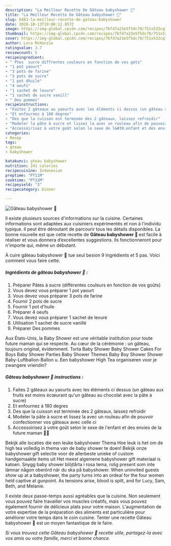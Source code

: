 ```yaml
---
description: "La Meilleur Recette De Gâteau babyshower 👶"
title: "La Meilleur Recette De Gâteau babyshower 👶"
slug: 6481-la-meilleur-recette-de-gateau-babyshower
date: 2020-10-13T19:08:12.857Z
image: https://img-global.cpcdn.com/recipes/7bfd7a23e5f5dc70/751x532cq70/gateau-babyshower-👶-photo-principale-de-la-recette.jpg
thumbnail: https://img-global.cpcdn.com/recipes/7bfd7a23e5f5dc70/751x532cq70/gateau-babyshower-👶-photo-principale-de-la-recette.jpg
cover: https://img-global.cpcdn.com/recipes/7bfd7a23e5f5dc70/751x532cq70/gateau-babyshower-👶-photo-principale-de-la-recette.jpg
author: Lora McKenzie
ratingvalue: 3.7
reviewcount: 5
recipeingredient:
- " Ptes  sucre diffrentes couleurs en fonction de vos gots"
- "1 pot yaourt"
- "3 pots de farine"
- "2 pots de sucre"
- "1 pot dhuile"
- "4 oeufs"
- "1 sachet de levure"
- "1 sachet de sucre vanill"
- " Des pommes"
recipeinstructions:
- "Faites 2 gâteaux au yaourts avec les éléments ci dessus (un gâteau aux fruits est moins écœurant qu&#39;un gâteau au chocolat avec la pâte à sucre)"
- "Et enfournez à 180 degres"
- "Des que la cuisson est terminée des 2 gâteaux, laissez refroidir"
- "Modeler la pâte à sucre et lissez la avec un rouleau afin de pouvoir confectionner vos gâteaux avec celle ci"
- "Accessoirisez à votre goût selon le sexe de l&#39;enfant et des envies de la future maman 🤰🏻"
categories:
- Resep
tags:
- gteau
- babyshower

katakunci: gteau babyshower 
nutrition: 241 calories
recipecuisine: Indonesian
preptime: "PT11M"
cooktime: "PT32M"
recipeyield: "3"
recipecategory: Dinner

---
```



![Gâteau babyshower 👶](https://img-global.cpcdn.com/recipes/7bfd7a23e5f5dc70/751x532cq70/gateau-babyshower-👶-photo-principale-de-la-recette.jpg)

Il existe plusieurs sources d'informations sur la cuisine. Certaines informations sont adaptées aux cuisiniers expérimentés et non à l'individu typique. Il peut être déroutant de parcourir tous les détails disponibles. La bonne nouvelle est que cette recette de <strong> Gâteau babyshower 👶 </strong> est facile à réaliser et vous donnera d’excellentes suggestions. Ils fonctionneront pour n'importe qui, même un débutant.

<!--inarticleads1-->

À cuire gâteau babyshower 👶 tue seul besion 9 Ingrédients et 5 pas. Voici comment vous faire cette.

##### Ingrédients de gâteau babyshower 👶 :

1. Préparer  Pâtes à sucre (différentes couleurs en fonction de vos goûts)
1. Vous devez vous préparer 1 pot yaourt
1. Vous devez vous préparer 3 pots de farine
1. Fournir 2 pots de sucre
1. Fournir 1 pot d&#39;huile
1. Préparer 4 oeufs
1. Vous devez vous préparer 1 sachet de levure
1. Utilisation 1 sachet de sucre vanillé
1. Préparer  Des pommes


Aux États-Unis, la Baby Shower est une véritable institution pour toute future maman qui se respecte. Au cœur de la cérémonie : un gâteau, toujours original, évidemment. Torta Baby Shower Baby Shower Cakes For Boys Baby Shower Parties Baby Shower Themes Baby Boy Shower Shower Baby-Luftballon-Ballon u. Een babyshower High Tea organiseren voor je zwangere vriendin? 

<!--inarticleads2-->

##### Gâteau babyshower 👶 instructions :

1. Faites 2 gâteaux au yaourts avec les éléments ci dessus (un gâteau aux fruits est moins écœurant qu&#39;un gâteau au chocolat avec la pâte à sucre)
1. Et enfournez à 180 degres
1. Des que la cuisson est terminée des 2 gâteaux, laissez refroidir
1. Modeler la pâte à sucre et lissez la avec un rouleau afin de pouvoir confectionner vos gâteaux avec celle ci
1. Accessoirisez à votre goût selon le sexe de l&#39;enfant et des envies de la future maman 🤰🏻


Bekijk alle locaties die een leuke babyshower Thema Hoe leuk is het om de high tea volledig in thema van de baby shower te doen! Bekijk onze babyshower gift selectie voor de allerbeste unieke of custom handgemaakte items uit Het meest algemene babyshower gift materiaal is katoen. Snygg baby shower blöjtårta i rosa tema, rolig present som inte lämnar någon oberörd när du ska på babyshower. When uninvited guests show up at a babyshower, the party turns into an ordeal for the four women held captive at gunpoint. As tensions arise, blood is spilt, and for Lucy, Sam, Beth, and Melanie. 

<!--inarticleads1-->

<p>
Il existe deux passe-temps aussi agréables que la cuisine. Non seulement vous pouvez faire travailler vos muscles créatifs, mais vous pouvez également fournir de délicieux plats pour votre maison. L'augmentation de votre expertise de la préparation des aliments est particulière pour améliorer votre temps dans le coin cuisine. Tenter une recette Gâteau babyshower 👶 est un moyen fantastique de le faire.
</p>

<p>
<i>Si vous trouvez cette Gâteau babyshower 👶 recette utile, partagez-la avec vos amis ou votre famille, merci et bonne chance.</i>
</p>
